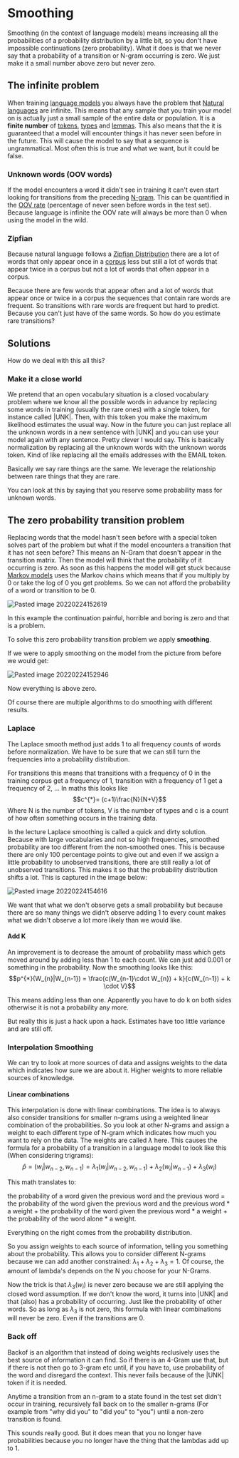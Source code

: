 # Smoothing 

Smoothing (in the context of language models) means increasing all the probabilities of a probability distribution by a little bit, so you don't have impossible continuations (zero probability). What it does is that we never say that a probability of a transition or N-gram occurring is zero. We just make it a small number above zero but never zero.

## The infinite problem
When training [language models](Language%20Modeling.md) you always have the problem that [Natural languages](../Languages/Natural%20languages.md) are infinite. This means that any sample that you train your model on is actually just a small sample of the entire data or population. It is a **finite number** of [tokens](../Data/Token.md), [types](../Data/Type.md) and [lemmas](../Data/Lemma.md). This also means that the it is guaranteed that a model will encounter things it has never seen before in the future. This will cause the model to say that a sequence is ungrammatical. Most often this is true and what we want, but it could be false. 

### Unknown words  (OOV words)

If the model encounters a word it didn't see in training it can't even start looking for transitions from the preceding [N-gram](../Languages/N-grams.md). This can be quantified in the [OOV rate](OOV%20rate.md) (percentage of never seen before words in the test set). Because language is infinite the OOV rate will always be more than 0 when using the model in the wild. 

### Zipfian 
Because natural language follows a [Zipfian Distribution](../Languages/Zipfian%20Distribution.md) there are a lot of words that only appear once in a [corpus](../Data/Corpus.md) less but still a lot of words that appear twice in a corpus but not a lot of words that often appear in a corpus. 

Because there are few words that appear often and a lot of words that appear once or twice in a corpus the sequences that contain rare words are frequent. So transitions with rare words are frequent but hard to predict. Because you can't just have of the same words. So how do you estimate rare transitions?

## Solutions
How do we deal with this all this?

### Make it a close world
We pretend that an open vocabulary situation is a closed vocabulary problem where we know all the possible words in advance by replacing some words in training (usually the rare ones) with a single token, for instance called |UNK|. Then, with this token you make the maximum likelihood estimates the usual way. Now in the future you can just replace all the unknown words in a new sentence with |UNK| and you can use your model again with any sentence. Pretty clever I would say. This is basically normalization by replacing all the unknown words with the unknown words token. Kind of like replacing all the emails addresses with the EMAIL token.

Basically we say rare things are the same. We leverage the relationship between rare things that they are rare. 

You can look at this by saying that you reserve some probability mass for unknown words. 

## The zero probability transition problem
Replacing words that the model hasn't seen before with a special token solves part of the problem but what if the model encounters a transition that it has not seen before? This means an N-Gram that doesn't appear in the transition matrix. Then the model will think that the probability of it occurring is zero. As soon as this happens the model will get stuck because [Markov models](Markov%20models.md) uses the Markov chains which means that if you multiply by 0 or take the log of 0 you get problems. So we can not afford the probability of a word or transition to be 0. 

![Pasted image 20220224152619](../images/Pasted%20image%2020220224152619.png)

In this example the continuation painful, horrible and boring is zero and that is a problem. 

To solve this zero probability transition problem we apply **smoothing**. 

If we were to apply smoothing on the model from the picture from before we would get:

![Pasted image 20220224152946](../images/Pasted%20image%2020220224152946.png)

Now everything is above zero. 

Of course there are multiple algorithms to do smoothing with different results.

### Laplace
The Laplace smooth method just adds 1 to all frequency counts of words before normalization. We have to be sure that we can still turn the frequencies into a probability distribution. 

For transitions this means that transitions with a frequency of 0 in the training corpus get a frequency of 1, transition with a frequency of 1 get a frequency of 2, ... In maths this looks like $$c^{*}= (c+1)\frac{N}{N+V}$$ 
Where N is the number of tokens, V is the number of types and c is a count of how often something occurs in the training data.

In the lecture Laplace smoothing is called a quick and dirty solution. Because with large vocabularies and not so high frequencies, smoothed probability are too different from the non-smoothed ones. This is because there are only 100 percentage points to give out and even if we assign a little probability to unobserved transitions, there are still really a lot of unobserved transitions. This makes it so that the probability distribution shifts a lot. This is captured in the image below:

![Pasted image 20220224154616](../images/Pasted%20image%2020220224154616.png)

We want that what we don't observe gets a small probability but because there are so many things we didn't observe adding 1 to every count makes what we didn't observe a lot more likely than we would like. 

#### Add K
An improvement is to decrease the amount of probability mass which gets moved around by adding less than 1 to each count. We can just add 0.001 or something in the probability. Now the smoothing looks like this: $$p^{*}(W_{n}|W_{n-1}) = \frac{c(W_{n-1}\cdot W_{n}) + k}{c(W_{n-1}) + k \cdot V}$$

This means adding less than one. Apparently you have to do k on both sides otherwise it is not a probability any more. 

But really this is just a hack upon a hack. Estimates have too little variance and are still off. 

### Interpolation Smoothing
We can try to look at more sources of data and assigns weights to the data which indicates how sure we are about it. Higher weights to more reliable sources of knowledge. 

#### Linear combinations
This interpolation is done with linear combinations. The idea is to always also consider transitions for smaller n-grams using a weighted linear combination of the probabilities. So you look at other N-grams and assign a weight to each different type of N-gram which indicates how much you want to rely on the data. The weights are called $\lambda$ here. This causes the formula for a probability of a transition in a language model to look like this (When considering trigrams): $$\hat{p}=(w_i|w_{n-2}, w_{n-1}) = \lambda_1(w_i|w_{n-2}, w_{n-1}) + \lambda_2(w_{i}|w_{n-1}) + \lambda_3(w_i)$$

This math translates to: 

the probability of a word given the previous word and the previous word
= the probability of the word given the previous word and the previous word \* a weight 
\+ the probability of the word given the previous word \* a weight 
\+ the probability of the word alone \* a weight. 

Everything on the right comes from the probability distribution. 

So you assign weights to each source of information, telling you something about the probability. This allows you to consider different N-grams because we can add another constrained: $\lambda_{1}+ \lambda_{2} + \lambda_{3} = 1$. Of course, the amount of lambda's depends on the N you choose for your N-Grams. 

Now the trick is that $\lambda_3(w_i)$ is never zero because we are still applying the closed word assumption. If we don't know the word, it turns into |UNK| and that (also) has a probability of occurring. Just like the probability of other words. So as long as $\lambda_3$ is not zero, this formula with linear combinations will never be zero. Even if the transitions are 0. 

### Back off 

Backof is an algorithm that instead of doing weights reclusively uses the best source of information it can find.  So if there is an 4-Gram use that, but if there is not then go to 3-gram etc until, if you have to, use probability of the word and disregard the context. This never fails because of the |UNK| token if it is needed.  

Anytime a transition from an n-gram to a state found in the test set didn't occur in training, recursively fall back on to the smaller n-grams (For example from "why did you" to "did you" to "you") until a non-zero transition is found. 

This sounds really good. But it does mean that you no longer have probabilities because you no longer have the thing that the lambdas add up to 1. 